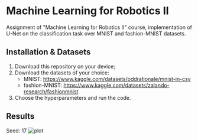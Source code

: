 # Machine Learning for Robotics II
Assignment of "Machine Learning for Robotics II" course, implementation of U-Net on the classification task over MNIST and fashion-MNIST datasets.

## Installation & Datasets
1) Download this repository on your device;
2) Download the datasets of your choice:
   - MNIST: https://www.kaggle.com/datasets/oddrationale/mnist-in-csv
   - fashion-MNIST: https://www.kaggle.com/datasets/zalando-research/fashionmnist
3) Choose the hyperparameters and run the code.

## Results
Seed: 17
![plot](./imgs/large_loss.png)
